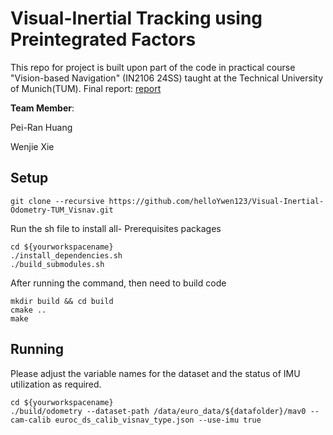 # Visual-Inertial Tracking using Preintegrated Factors

This repo for project is built upon part of the code in practical course "Vision-based Navigation" (IN2106 24SS) taught at the Technical University of Munich(TUM). 
Final report: [report](Report_Visual_Inertial_odometry.pdf)

**Team Member**:


Pei-Ran Huang

Wenjie Xie

## Setup
```
git clone --recursive https://github.com/helloYwen123/Visual-Inertial-Odometry-TUM_Visnav.git
```
Run the sh file to install all- Prerequisites packages

```
cd ${yourworkspacename}
./install_dependencies.sh
./build_submodules.sh
```
After running the command, then need to build code
```
mkdir build && cd build
cmake ..
make
```
## Running 

Please adjust the variable names for the dataset and the status of IMU utilization as required.
```
cd ${yourworkspacename}
./build/odometry --dataset-path /data/euro_data/${datafolder}/mav0 --cam-calib euroc_ds_calib_visnav_type.json --use-imu true
```


